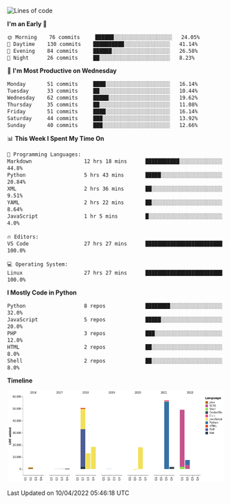 <!--START_SECTION:waka-->
![Lines of code](https://img.shields.io/badge/From%20Hello%20World%20I%27ve%20Written-218%20Thousand%20lines%20of%20code-blue)

**I'm an Early 🐤** 

```text
🌞 Morning    76 commits     ██████░░░░░░░░░░░░░░░░░░░   24.05% 
🌆 Daytime    130 commits    ██████████░░░░░░░░░░░░░░░   41.14% 
🌃 Evening    84 commits     ██████░░░░░░░░░░░░░░░░░░░   26.58% 
🌙 Night      26 commits     ██░░░░░░░░░░░░░░░░░░░░░░░   8.23%

```
📅 **I'm Most Productive on Wednesday** 

```text
Monday       51 commits     ████░░░░░░░░░░░░░░░░░░░░░   16.14% 
Tuesday      33 commits     ██░░░░░░░░░░░░░░░░░░░░░░░   10.44% 
Wednesday    62 commits     █████░░░░░░░░░░░░░░░░░░░░   19.62% 
Thursday     35 commits     ██░░░░░░░░░░░░░░░░░░░░░░░   11.08% 
Friday       51 commits     ████░░░░░░░░░░░░░░░░░░░░░   16.14% 
Saturday     44 commits     ███░░░░░░░░░░░░░░░░░░░░░░   13.92% 
Sunday       40 commits     ███░░░░░░░░░░░░░░░░░░░░░░   12.66%

```


📊 **This Week I Spent My Time On** 

```text
💬 Programming Languages: 
Markdown                 12 hrs 18 mins      ███████████░░░░░░░░░░░░░░   44.8% 
Python                   5 hrs 43 mins       █████░░░░░░░░░░░░░░░░░░░░   20.84% 
XML                      2 hrs 36 mins       ██░░░░░░░░░░░░░░░░░░░░░░░   9.51% 
YAML                     2 hrs 22 mins       ██░░░░░░░░░░░░░░░░░░░░░░░   8.64% 
JavaScript               1 hr 5 mins         █░░░░░░░░░░░░░░░░░░░░░░░░   4.0%

🔥 Editors: 
VS Code                  27 hrs 27 mins      █████████████████████████   100.0%

💻 Operating System: 
Linux                    27 hrs 27 mins      █████████████████████████   100.0%

```

**I Mostly Code in Python** 

```text
Python                   8 repos             ████████░░░░░░░░░░░░░░░░░   32.0% 
JavaScript               5 repos             █████░░░░░░░░░░░░░░░░░░░░   20.0% 
PHP                      3 repos             ███░░░░░░░░░░░░░░░░░░░░░░   12.0% 
HTML                     2 repos             ██░░░░░░░░░░░░░░░░░░░░░░░   8.0% 
Shell                    2 repos             ██░░░░░░░░░░░░░░░░░░░░░░░   8.0%

```


**Timeline**

![Chart not found](https://raw.githubusercontent.com/telesoho/telesoho/master/charts/bar_graph.png) 


 Last Updated on 10/04/2022 05:46:18 UTC
<!--END_SECTION:waka-->


<!--
**telesoho/telesoho** is a ✨ _special_ ✨ repository because its `README.md` (this file) appears on your GitHub profile.

Here are some ideas to get you started:

- 🔭 I’m currently working on ...
- 🌱 I’m currently learning ...
- 👯 I’m looking to collaborate on ...
- 🤔 I’m looking for help with ...
- 💬 Ask me about ...
- 📫 How to reach me: ...
- 😄 Pronouns: ...
- ⚡ Fun fact: ...
-->
